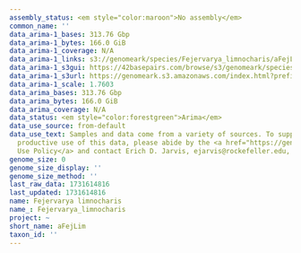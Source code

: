 ```yaml
---
assembly_status: <em style="color:maroon">No assembly</em>
common_name: ''
data_arima-1_bases: 313.76 Gbp
data_arima-1_bytes: 166.0 GiB
data_arima-1_coverage: N/A
data_arima-1_links: s3://genomeark/species/Fejervarya_limnocharis/aFejLim1/genomic_data/arima/<br>
data_arima-1_s3gui: https://42basepairs.com/browse/s3/genomeark/species/Fejervarya_limnocharis/aFejLim1/genomic_data/arima/
data_arima-1_s3url: https://genomeark.s3.amazonaws.com/index.html?prefix=species/Fejervarya_limnocharis/aFejLim1/genomic_data/arima/
data_arima-1_scale: 1.7603
data_arima_bases: 313.76 Gbp
data_arima_bytes: 166.0 GiB
data_arima_coverage: N/A
data_status: <em style="color:forestgreen">Arima</em>
data_use_source: from-default
data_use_text: Samples and data come from a variety of sources. To support fair and
  productive use of this data, please abide by the <a href="https://genome10k.soe.ucsc.edu/data-use-policies/">Data
  Use Policy</a> and contact Erich D. Jarvis, ejarvis@rockefeller.edu, with any questions.
genome_size: 0
genome_size_display: ''
genome_size_method: ''
last_raw_data: 1731614816
last_updated: 1731614816
name: Fejervarya limnocharis
name_: Fejervarya_limnocharis
project: ~
short_name: aFejLim
taxon_id: ''
---
```

